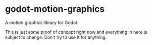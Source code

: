 # godot-motion-graphics
A motion graphics library for Godot.

This is just some proof of concept right now and everything in here is subject to change. Don't try to use it for anything.
